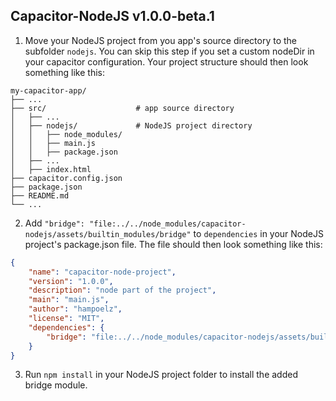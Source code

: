 ## Capacitor-NodeJS v1.0.0-beta.1

1. Move your NodeJS project from you app's source directory to the subfolder `nodejs`. You can skip this step if you set a custom nodeDir in your capacitor configuration. Your project structure should then look something like this:
  ```
  my-capacitor-app/
  ├── ...
  ├── src/                    # app source directory
  │   ├── ...
  │   ├── nodejs/             # NodeJS project directory
  │   │   ├── node_modules/
  │   │   ├── main.js
  │   │   ├── package.json
  │   ├── ...
  │   ├── index.html
  ├── capacitor.config.json
  ├── package.json
  ├── README.md
  └── ...
  ```


2. Add `"bridge": "file:../../node_modules/capacitor-nodejs/assets/builtin_modules/bridge"` to `dependencies` in your NodeJS project's package.json file. The file should then look something like this:
  ```json
  {
      "name": "capacitor-node-project",
      "version": "1.0.0",
      "description": "node part of the project",
      "main": "main.js",
      "author": "hampoelz",
      "license": "MIT",
      "dependencies": {
          "bridge": "file:../../node_modules/capacitor-nodejs/assets/builtin_modules/bridge"
      }
  }
  ```

3. Run `npm install` in your NodeJS project folder to install the added bridge module.
